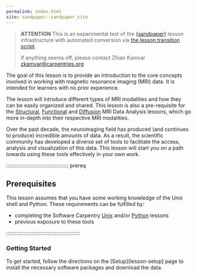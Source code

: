 ```yaml
---
permalink: index.html
site: sandpaper::sandpaper_site
---
```


> **ATTENTION** This is an experimental test of the [{sandpaper}](https://carpentries.github.io/sandpaper-docs) lesson infrastructure
> with automated conversion via [the lesson transition script](https://github.com/data-lessons/lesson-transition/).
> 
> If anything seems off, please contact Zhian Kamvar [zkamvar@carpentries.org](mailto:zkamvar@carpentries.org)

The goal of this lesson is to provide an introduction to the core concepts involved in working with magnetic resonance imaging (MRI) data.
It is intended for learners with no prior experience.

The lesson will introduce different types of MRI modalities and how they can be easily organized and shared.
This lesson is also a pre-requisite for the [Structural][inc-smri], [Functional][inc-fmri] and [Diffusion][inc-dmri] MRI Data Analysis lessons, which go more in-depth into their respective MRI modalities.

Over the past decade, the neuroimaging field has produced (and continues to produce) incredible amounts of data.
As a result, the scientific community has developed a diverse set of tools to facilitate the access, analysis and visualization of this data.
This lesson will start you on a path towards using these tools effectively in your own work.

::::::::::::::::::::::::::::::::::::::::::  prereq

## Prerequisites

This lesson assumes that you have some working knowledge of the Unix shell and Python.
These requirements can be fulfilled by:

- completing the Software Carpentry [Unix][swc-shell] and/or [Python][swc-python] lessons
- previous exposure to these tools
  

::::::::::::::::::::::::::::::::::::::::::::::::::

### Getting Started

To get started, follow the directions on the [Setup][lesson-setup] page to install the necessary software packages and download the data.



[inc-smri]: https://carpentries-incubator.github.io/SDC-BIDS-sMRI
[inc-fmri]: https://carpentries-incubator.github.io/SDC-BIDS-fMRI
[inc-dmri]: https://carpentries-incubator.github.io/SDC-BIDS-dMRI
[swc-shell]: https://swcarpentry.github.io/shell-novice
[swc-python]: https://swcarpentry.github.io/python-novice-inflammation



